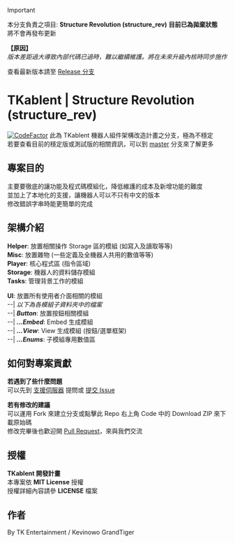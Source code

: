 > [!IMPORTANT]
> 本分支負責之項目: **Structure Revolution (structure_rev)** **目前已為拋棄狀態**  
> 將不會再發布更新
>   
> **【原因】**  
> *版本差距過大導致內部代碼已過時，難以繼續維護。將在未來升級內核時同步施作*
>   
> 查看最新版本請至 [Release 分支](https://github.com/TK-Entertainment/tkablent_music/)

# TKablent | Structure Revolution (structure_rev)
[![CodeFactor](https://www.codefactor.io/repository/github/tk-entertainment/tkablent_music/badge/structure_rev)](https://www.codefactor.io/repository/github/tk-entertainment/tkablent_music/overview/structure_rev)
此為 TKablent 機器人組件架構改造計畫之分支，極為不穩定  
若要查看目前的穩定版或測試版的相關資訊，可以到 [master](https://github.com/TK-Entertainment/tkablent_music) 分支來了解更多  

## 專案目的
主要要徹底的讓功能及程式碼模組化，降低維護的成本及新增功能的難度  
並加上了本地化的支援，讓機器人可以不只有中文的版本  
修改錯誤字串時能更簡單的完成

## 架構介紹
**Helper**: 放置相關操作 Storage 區的模組 (如寫入及讀取等等)  
**Misc**: 放置雜物 (一些定義及全機器人共用的數值等等)  
**Player**: 核心程式區 (指令區域)  
**Storage**: 機器人的資料儲存模組  
**Tasks**: 管理背景工作的模組  
  
**UI**: 放置所有使用者介面相關的模組  
--| *以下為各模組子資料夾中的檔案*  
--| ***Button***: 放置按鈕相關模組  
--| ***...Embed***: Embed 生成模組  
--| ***...View***: View 生成模組 (按鈕/選單框架)  
--| ***...Enums***: 子模組專用數值區

## 如何對專案貢獻
**若遇到了些什麼問題**  
可以先到 [支援伺服器](https://discord.gg/9qrpGh4e7V) 提問或 [提交 Issue](https://github.com/TK-Entertainment/tkablent_music/issues)  
  
**若有修改的建議**  
可以運用 Fork 來建立分支或點擊此 Repo 右上角 Code 中的 Download ZIP 來下載原始碼  
修改完畢後也歡迎開 [Pull Request](https://github.com/TK-Entertainment/tkablent_music/pulls)，來與我們交流  

## 授權
**TKablent 開發計畫**  
本專案依 **MIT License** 授權  
授權詳細內容請參 **LICENSE** 檔案
## 作者
By TK Entertainment / Kevinowo GrandTiger
